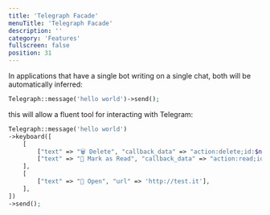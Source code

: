 ```yaml
---
title: 'Telegraph Facade'
menuTitle: 'Telegraph Facade'
description: ''
category: 'Features'
fullscreen: false 
position: 31
---
```



In applications that have a single bot writing on a single chat, both will be automatically inferred:

```php
Telegraph::message('hello world')->send();
```

this will allow a fluent tool for interacting with Telegram:

```php
Telegraph::message('hello world')
->keyboard([
    [
        ["text" => "🗑️ Delete", "callback_data" => "action:delete;id:$notification->id"],
        ["text" => "📖 Mark as Read", "callback_data" => "action:read;id:$notification->id"],
    ],
    [
        ["text" => "👀 Open", "url" => 'http://test.it'],
    ],
])
->send();
```
